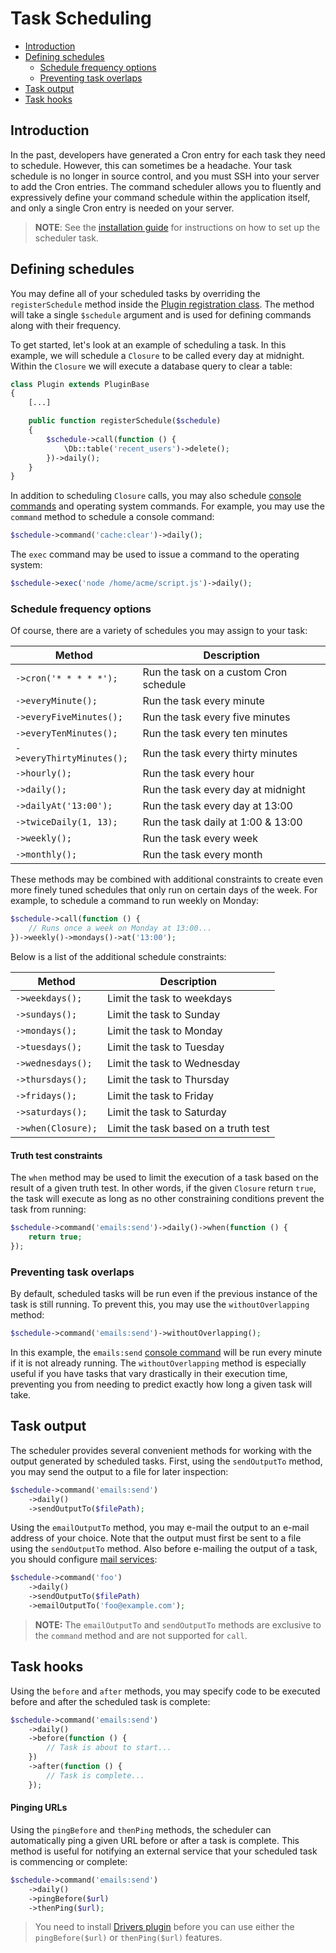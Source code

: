 # Task Scheduling

- [Introduction](#introduction)
- [Defining schedules](#defining-schedules)
    - [Schedule frequency options](#schedule-frequency-options)
    - [Preventing task overlaps](#preventing-task-overlaps)
- [Task output](#task-output)
- [Task hooks](#task-hooks)

<a name="introduction"></a>
## Introduction

In the past, developers have generated a Cron entry for each task they need to schedule. However, this can sometimes be a headache. Your task schedule is no longer in source control, and you must SSH into your server to add the Cron entries. The command scheduler allows you to fluently and expressively define your command schedule within the application itself, and only a single Cron entry is needed on your server.

> **NOTE**: See the [installation guide](../setup/installation#crontab-setup) for instructions on how to set up the scheduler task.

<a name="defining-schedules"></a>
## Defining schedules

You may define all of your scheduled tasks by overriding the `registerSchedule` method inside the [Plugin registration class](registration#registration-file). The method will take a single `$schedule` argument and is used for defining commands along with their frequency.

To get started, let's look at an example of scheduling a task. In this example, we will schedule a `Closure` to be called every day at midnight. Within the `Closure` we will execute a database query to clear a table:

```php
class Plugin extends PluginBase
{
    [...]

    public function registerSchedule($schedule)
    {
        $schedule->call(function () {
            \Db::table('recent_users')->delete();
        })->daily();
    }
}
```

In addition to scheduling `Closure` calls, you may also schedule [console commands](../console/introduction) and operating system commands. For example, you may use the `command` method to schedule a console command:

```php
$schedule->command('cache:clear')->daily();
```

The `exec` command may be used to issue a command to the operating system:

```php
$schedule->exec('node /home/acme/script.js')->daily();
```

<a name="schedule-frequency-options"></a>
### Schedule frequency options

Of course, there are a variety of schedules you may assign to your task:

Method  | Description
------------- | -------------
`->cron('* * * * *');`  |  Run the task on a custom Cron schedule
`->everyMinute();`  |  Run the task every minute
`->everyFiveMinutes();`  |  Run the task every five minutes
`->everyTenMinutes();`  |  Run the task every ten minutes
`->everyThirtyMinutes();`  |  Run the task every thirty minutes
`->hourly();`  |  Run the task every hour
`->daily();`  |  Run the task every day at midnight
`->dailyAt('13:00');`  |  Run the task every day at 13:00
`->twiceDaily(1, 13);`  |  Run the task daily at 1:00 & 13:00
`->weekly();`  |  Run the task every week
`->monthly();`  |  Run the task every month

These methods may be combined with additional constraints to create even more finely tuned schedules that only run on certain days of the week. For example, to schedule a command to run weekly on Monday:

```php
$schedule->call(function () {
    // Runs once a week on Monday at 13:00...
})->weekly()->mondays()->at('13:00');
```

Below is a list of the additional schedule constraints:

Method  | Description
------------- | -------------
`->weekdays();`  |  Limit the task to weekdays
`->sundays();`  |  Limit the task to Sunday
`->mondays();`  |  Limit the task to Monday
`->tuesdays();`  |  Limit the task to Tuesday
`->wednesdays();`  |  Limit the task to Wednesday
`->thursdays();`  |  Limit the task to Thursday
`->fridays();`  |  Limit the task to Friday
`->saturdays();`  |  Limit the task to Saturday
`->when(Closure);`  |  Limit the task based on a truth test

#### Truth test constraints

The `when` method may be used to limit the execution of a task based on the result of a given truth test. In other words, if the given `Closure` return `true`, the task will execute as long as no other constraining conditions prevent the task from running:

```php
$schedule->command('emails:send')->daily()->when(function () {
    return true;
});
```

<a name="preventing-task-overlaps"></a>
### Preventing task overlaps

By default, scheduled tasks will be run even if the previous instance of the task is still running. To prevent this, you may use the `withoutOverlapping` method:

```php
$schedule->command('emails:send')->withoutOverlapping();
```

In this example, the `emails:send` [console command](../console/introduction) will be run every minute if it is not already running. The `withoutOverlapping` method is especially useful if you have tasks that vary drastically in their execution time, preventing you from needing to predict exactly how long a given task will take.

<a name="task-output"></a>
## Task output

The scheduler provides several convenient methods for working with the output generated by scheduled tasks. First, using the `sendOutputTo` method, you may send the output to a file for later inspection:

```php
$schedule->command('emails:send')
    ->daily()
    ->sendOutputTo($filePath);
```

Using the `emailOutputTo` method, you may e-mail the output to an e-mail address of your choice. Note that the output must first be sent to a file using the `sendOutputTo` method. Also before e-mailing the output of a task, you should configure [mail services](../services/mail):

```php
$schedule->command('foo')
    ->daily()
    ->sendOutputTo($filePath)
    ->emailOutputTo('foo@example.com');
```

> **NOTE:** The `emailOutputTo` and `sendOutputTo` methods are exclusive to the `command` method and are not supported for `call`.

<a name="task-hooks"></a>
## Task hooks

Using the `before` and `after` methods, you may specify code to be executed before and after the scheduled task is complete:

```php
$schedule->command('emails:send')
    ->daily()
    ->before(function () {
        // Task is about to start...
    })
    ->after(function () {
        // Task is complete...
    });
```

#### Pinging URLs

Using the `pingBefore` and `thenPing` methods, the scheduler can automatically ping a given URL before or after a task is complete. This method is useful for notifying an external service that your scheduled task is commencing or complete:

```php
$schedule->command('emails:send')
    ->daily()
    ->pingBefore($url)
    ->thenPing($url);
```

> You need to install [Drivers plugin](https://wintercms.com/plugin/winter-drivers) before you can use either the `pingBefore($url)` or `thenPing($url)` features.
